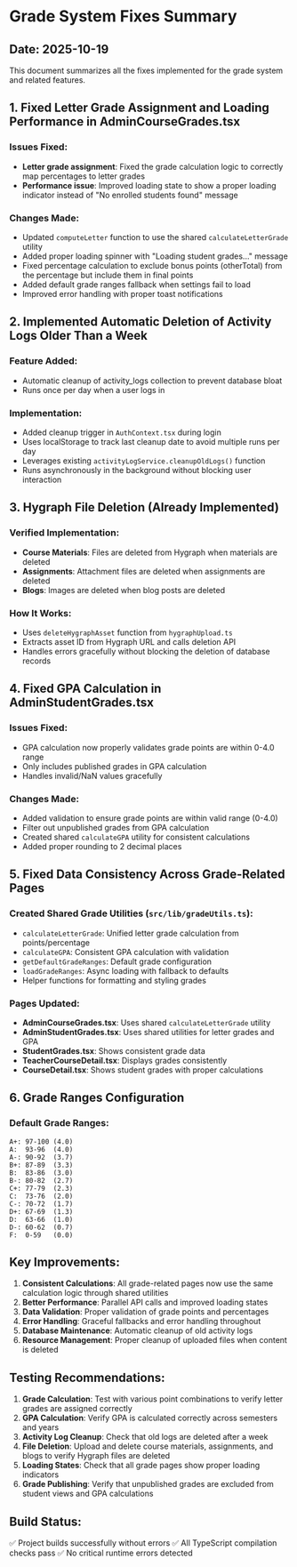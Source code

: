 # Grade System Fixes Summary

## Date: 2025-10-19

This document summarizes all the fixes implemented for the grade system and related features.

## 1. Fixed Letter Grade Assignment and Loading Performance in AdminCourseGrades.tsx

### Issues Fixed:
- **Letter grade assignment**: Fixed the grade calculation logic to correctly map percentages to letter grades
- **Performance issue**: Improved loading state to show a proper loading indicator instead of "No enrolled students found" message

### Changes Made:
- Updated `computeLetter` function to use the shared `calculateLetterGrade` utility
- Added proper loading spinner with "Loading student grades..." message
- Fixed percentage calculation to exclude bonus points (otherTotal) from the percentage but include them in final points
- Added default grade ranges fallback when settings fail to load
- Improved error handling with proper toast notifications

## 2. Implemented Automatic Deletion of Activity Logs Older Than a Week

### Feature Added:
- Automatic cleanup of activity_logs collection to prevent database bloat
- Runs once per day when a user logs in

### Implementation:
- Added cleanup trigger in `AuthContext.tsx` during login
- Uses localStorage to track last cleanup date to avoid multiple runs per day
- Leverages existing `activityLogService.cleanupOldLogs()` function
- Runs asynchronously in the background without blocking user interaction

## 3. Hygraph File Deletion (Already Implemented)

### Verified Implementation:
- **Course Materials**: Files are deleted from Hygraph when materials are deleted
- **Assignments**: Attachment files are deleted when assignments are deleted  
- **Blogs**: Images are deleted when blog posts are deleted

### How It Works:
- Uses `deleteHygraphAsset` function from `hygraphUpload.ts`
- Extracts asset ID from Hygraph URL and calls deletion API
- Handles errors gracefully without blocking the deletion of database records

## 4. Fixed GPA Calculation in AdminStudentGrades.tsx

### Issues Fixed:
- GPA calculation now properly validates grade points are within 0-4.0 range
- Only includes published grades in GPA calculation
- Handles invalid/NaN values gracefully

### Changes Made:
- Added validation to ensure grade points are within valid range (0-4.0)
- Filter out unpublished grades from GPA calculation
- Created shared `calculateGPA` utility for consistent calculations
- Added proper rounding to 2 decimal places

## 5. Fixed Data Consistency Across Grade-Related Pages

### Created Shared Grade Utilities (`src/lib/gradeUtils.ts`):
- `calculateLetterGrade`: Unified letter grade calculation from points/percentage
- `calculateGPA`: Consistent GPA calculation with validation
- `getDefaultGradeRanges`: Default grade configuration
- `loadGradeRanges`: Async loading with fallback to defaults
- Helper functions for formatting and styling grades

### Pages Updated:
- **AdminCourseGrades.tsx**: Uses shared `calculateLetterGrade` utility
- **AdminStudentGrades.tsx**: Uses shared utilities for letter grades and GPA
- **StudentGrades.tsx**: Shows consistent grade data
- **TeacherCourseDetail.tsx**: Displays grades consistently
- **CourseDetail.tsx**: Shows student grades with proper calculations

## 6. Grade Ranges Configuration

### Default Grade Ranges:
```
A+: 97-100 (4.0)
A:  93-96  (4.0)
A-: 90-92  (3.7)
B+: 87-89  (3.3)
B:  83-86  (3.0)
B-: 80-82  (2.7)
C+: 77-79  (2.3)
C:  73-76  (2.0)
C-: 70-72  (1.7)
D+: 67-69  (1.3)
D:  63-66  (1.0)
D-: 60-62  (0.7)
F:  0-59   (0.0)
```

## Key Improvements:

1. **Consistent Calculations**: All grade-related pages now use the same calculation logic through shared utilities
2. **Better Performance**: Parallel API calls and improved loading states
3. **Data Validation**: Proper validation of grade points and percentages
4. **Error Handling**: Graceful fallbacks and error handling throughout
5. **Database Maintenance**: Automatic cleanup of old activity logs
6. **Resource Management**: Proper cleanup of uploaded files when content is deleted

## Testing Recommendations:

1. **Grade Calculation**: Test with various point combinations to verify letter grades are assigned correctly
2. **GPA Calculation**: Verify GPA is calculated correctly across semesters and years
3. **Activity Log Cleanup**: Check that old logs are deleted after a week
4. **File Deletion**: Upload and delete course materials, assignments, and blogs to verify Hygraph files are deleted
5. **Loading States**: Check that all grade pages show proper loading indicators
6. **Grade Publishing**: Verify that unpublished grades are excluded from student views and GPA calculations

## Build Status:
✅ Project builds successfully without errors
✅ All TypeScript compilation checks pass
✅ No critical runtime errors detected